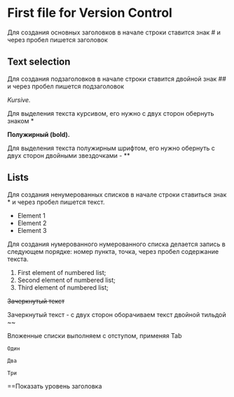 # First file for Version Control
Для создания основных заголовков в начале строки ставится знак # и через пробел пишется заголовок 

## Text selection

Для создания подзаголовков в начале строки ставится двойной знак ## и через пробел пишется подзаголовок

 *Kursive.*
 
 Для выделения текста курсивом, его нужно с двух сторон обернуть знаком *

 **Полужирный (bold).**

 Для выделения текста полужирным шрифтом, его нужно обернуть с двух сторон двойными звездочками - **

 ## Lists
 
 Для создания ненумерованных списков в начале строки ставиться знак * и через пробел пишется текст.

* Element 1
* Element 2
* Element 3

Для создания нумерованного нумерованного списка делается запись в следующем порядке: номер пункта, точка, через пробел содержание текста.

1. First element of numbered list; 
2. Second element of numbered list;
3. Third element of numbered list; 

~~Зачеркнутый текст~~

Зачеркнутый текст - с двух сторон оборачиваем текст двойной тильдой ~~

Вложенные списки выполняем с отступом, применяя Tab

    Один

    Два
 
    Три

==Показать уровень заголовка

